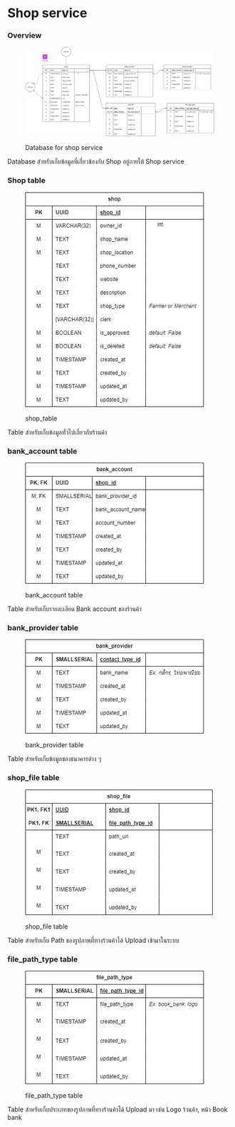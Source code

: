 # Shop service

### Overview

<figure><img src="../../../.gitbook/assets/Backend-Database Schema - LIVE.drawio.png" alt=""><figcaption><p>Database for shop service</p></figcaption></figure>

Database สำหรับเก็บข้อมูลที่เกี่ยวข้องกับ Shop อยู่ภายใต้ Shop service

### Shop table

<figure><img src="../../../.gitbook/assets/shop.drawio.png" alt=""><figcaption><p>shop_table</p></figcaption></figure>

Table สำหรับเก็บข้อมูลทั่วไปเกี่ยวกับร้านค้า

### bank\_account table

<figure><img src="../../../.gitbook/assets/shop_bank.drawio.png" alt=""><figcaption><p>bank_account table</p></figcaption></figure>

Table สำหรับเก็บรายละเอียด Bank account ของร้านค้า

### bank\_provider table

<figure><img src="../../../.gitbook/assets/shop_bank_provider.drawio.png" alt=""><figcaption><p>bank_provider table</p></figcaption></figure>

Table สำหรับเก็บข้อมูลของธนาคารต่าง ๆ

### shop\_file table

<figure><img src="../../../.gitbook/assets/shop_file.drawio.png" alt=""><figcaption><p>shop_file table</p></figcaption></figure>

Table สำหรับเก็บ Path ของรูปภาพที่ทางร้านค้าได้ Upload เข้ามาในระบบ

### file\_path\_type table

<figure><img src="../../../.gitbook/assets/shop_file_path.drawio.png" alt=""><figcaption><p>file_path_type table</p></figcaption></figure>

Table สำหรับเก็บประเภทของรูปภาพที่ทางร้านค้าได้ Upload มา เช่น Logo ร้านค้า, หน้า Book bank

